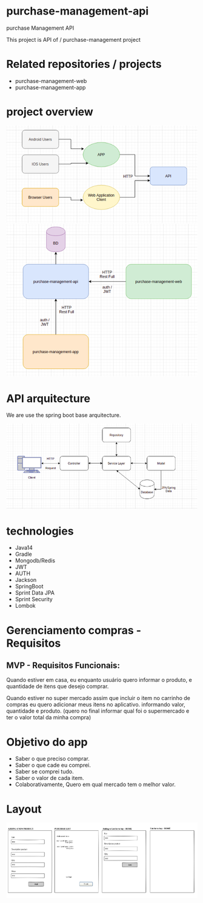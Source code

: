 # purchase-management-api
purchase Management API 

This project is API of / purchase-management project

# Related repositories / projects

<ul>
  <li>purchase-management-web</li>
  <li>purchase-management-app</li>
</ul>

# project overview 
  
  <img src="overview_bussiness.png"/>
  
  <img src="overview.png"/>

# API arquitecture 
  We are use the spring boot base arquitecture.
  
  <img src="project-api-architecture.png"/>
  
# technologies 

<ul>
  <li>Java14</li>
  <li>Gradle</li>
  <li>Mongodb/Redis</li>
  <li>JWT</li>
  <li>AUTH</li>
  <li>Jackson</li>
  <li>SpringBoot</li>
  <li>Sprint Data JPA</li>
  <li>Sprint Security</li>
  <li>Lombok</li>
</ul>

# Gerenciamento compras - Requisitos
## MVP - Requisitos Funcionais: 

<p>Quando estiver em casa, eu enquanto usuário quero informar o produto, e quantidade de itens que desejo comprar.</p>   

<p>Quando estiver no super mercado assim que incluir o item no carrinho de compras eu quero adicionar meus itens no aplicativo. informando valor, quantidade e produto.  (quero no final informar qual foi o supermercado e ter o valor total da minha compra)</p>

# Objetivo do app

<ul>
  <li>Saber o que preciso comprar.</li>
  <li>Saber o que cade eu comprei.</li>
  <li>Saber se comprei tudo.</li>
  <li>Saber o valor de cada item.</li>
  <li>Colaborativamente, Quero em qual mercado tem o melhor valor.</li>
</ul>

# Layout 
  <img src="purchase-management-layout.png"/>

 
